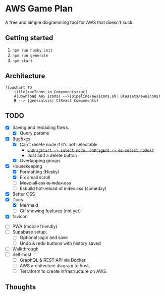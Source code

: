 # AWS Game Plan

A free and simple diagramming tool for AWS that doesn't suck.

## Getting started

1.  `npm run husky init`
2.  `npm run generate`
3.  `npm start`

## Architecture

```mermaid
flowchart TD
    title[<u>Icons to Components</u>]
    A(Download AWS Icons) -->|pipeline/awsIcons.sh| B(assets/awsIcons)
    B --> |generators| C(React Components)
```

## TODO

-   [x] Saving and reloading flows.
    -   [x] Query params
-   [x] Bugfixes
    -   [x] Can't delete node if it's not selectable
        -   ~~`onDragStart -> select node, onDragEnd -> de-select node??`~~
        -   Just add a delete button
    -   [x] Overlapping groups
-   [x] Housekeeping
    -   [x] Formatting (Husky)
    -   [x] Fix small scroll
    -   [ ] ~~Move all css to index.css~~
    -   [ ] Esbuild hot-reload of index.css (someday)
-   [x] Better CSS
-   [x] Docs
    -   [x] Mermaid
    -   [ ] Gif showing features (not yet)
-   [x] favicon
<!--Completes MVP-->
-   [ ] PWA (mobile friendly)
-   [ ] Supabase setup.
    -   [ ] Optional login and save
    -   [ ] Undo & redo buttons with history saved
-   [ ] Walkthrough
-   [ ] Self-host
    -   [ ] GraphQL & REST API via Docker.
    -   [ ] AWS architecture diagram to host.
    -   [ ] Terraform to create infrastructure on AWS.

## Thoughts

